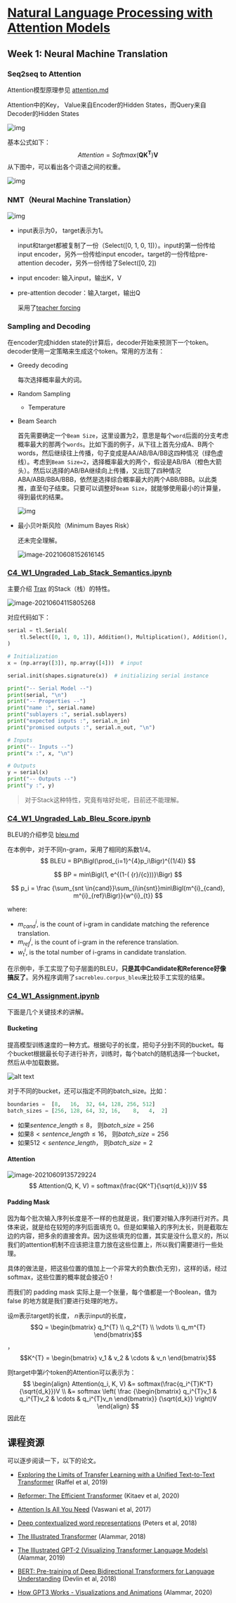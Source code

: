 # [Natural Language Processing with Attention Models](https://www.coursera.org/learn/attention-models-in-nlp/home/welcome)

## Week 1: Neural Machine Translation

### Seq2seq to Attention 

Attention模型原理参见 [attention.md](..\..\20-ml\attention.md) 

Attention中的Key， Value来自Encoder的Hidden States，而Query来自Decoder的Hidden States

![img](images/tVlC8-qdTRWZQvPqnV0VKg_c3fce0ddebb94d8eb15ca2cc19348b8e_Screen-Shot-2020-11-05-at-11.26.53-AM.png)

基本公式如下：
$$
Attention = Softmax(\mathbf {QK^T})\mathbf V
$$
从下图中，可以看出各个词语之间的权重。

![img](images/luf7KWwaT2Sn-ylsGg9kkA_dbebeeb223ca43b3bb05baad8795230b_Screen-Shot-2020-11-05-at-12.55.01-PM.png)



### NMT（Neural Machine Translation）

![img](images/Lt8Btwk1TdSfAbcJNb3UZA_c2c506c3a6e54ba480ffbb65edff158f_Screen-Shot-2020-11-05-at-1.56.47-PM.png)

- input表示为0， target表示为1。

  input和target都被复制了一份（Select([0, 1, 0, 1])）。input的第一份传给input encoder，另外一份传给input encoder。target的一份传给pre-attention decoder，另外一份传给了Select([0, 2])

- input encoder: 输入input，输出K，V

- pre-attention decoder：输入target，输出Q

  采用了[teacher forcing](https://blog.csdn.net/qq_30219017/article/details/89090690)

### Sampling and Decoding

在encoder完成hidden state的计算后，decoder开始来预测下一个token。decoder使用一定策略来生成这个token。常用的方法有：

- Greedy decoding

  每次选择概率最大的词。

- Random Sampling

  - Temperature 

- Beam Search

  首先需要确定一个`Beam Size`，这里设置为2，意思是每个`word`后面的分支考虑概率最大的那两个`words`。比如下面的例子，从下往上首先分成A、B两个words，然后继续往上传播，句子变成是AA/AB/BA/BB这四种情况（绿色虚线）。考虑到`Beam Size=2`，选择概率最大的两个，假设是AB/BA（橙色大箭头）。然后以选择的AB/BA继续向上传播，又出现了四种情况ABA/ABB/BBA/BBB，依然是选择综合概率最大的两个ABB/BBB。以此类推，直至句子结束。只要可以调整好`Beam Size`，就能够使用最小的计算量，得到最优的结果。

  ![img](images/v2-bd114c9037cc4ac7fb8936a18807cc4e_720w.jpg)

- 最小贝叶斯风险（Minimum Bayes Risk）

  还未完全理解。

  ![image-20210608152616145](images/image-20210608152616145.png)



### [C4_W1_Ungraded_Lab_Stack_Semantics.ipynb](http://15.15.166.35:18888/notebooks/eipi10/xuxiangwen.github.io/_notes/05-ai/54-tensorflow/attention-models-in-nlp/Week_1/C4_W1_Ungraded_Lab_Stack_Semantics.ipynb)

主要介绍 [Trax](../trax/README.md) 的Stack（栈）的特性。

![image-20210604115805268](images/image-20210604115805268.png)

对应代码如下：

~~~python
serial = tl.Serial(
    tl.Select([0, 1, 0, 1]), Addition(), Multiplication(), Addition(), tl.Residual()
)

# Initialization
x = (np.array([3]), np.array([4]))  # input

serial.init(shapes.signature(x))  # initializing serial instance

print("-- Serial Model --")
print(serial, "\n")
print("-- Properties --")
print("name :", serial.name)
print("sublayers :", serial.sublayers)
print("expected inputs :", serial.n_in)
print("promised outputs :", serial.n_out, "\n")

# Inputs
print("-- Inputs --")
print("x :", x, "\n")

# Outputs
y = serial(x)
print("-- Outputs --")
print("y :", y)
~~~

> 对于Stack这种特性，究竟有啥好处呢，目前还不能理解。

### [C4_W1_Ungraded_Lab_Bleu_Score.ipynb](http://15.15.166.35:18888/notebooks/eipi10/xuxiangwen.github.io/_notes/05-ai/54-tensorflow/attention-models-in-nlp/Week_1/C4_W1_Ungraded_Lab_Bleu_Score.ipynb)

BLEU的介绍参见 [bleu.md](..\..\20-ml\bleu.md) 

在本例中，对于不同n-gram，采用了相同的系数$1/4$。
$$
BLEU = BP\Bigl(\prod_{i=1}^{4}p_i\Bigr)^{(1/4)}
$$

$$
BP = min\Bigl(1, e^{(1-( {r}/{c}))}\Bigr)
$$

$$
p_i = \frac {\sum_{snt \in{cand}}\sum_{i\in{snt}}min\Bigl(m^{i}_{cand}, m^{i}_{ref}\Bigr)}{w^{i}_{t}}
$$

where:

* $m^{i}_{cand}$, is the count of i-gram in candidate matching the reference translation.
* $m^{i}_{ref}$, is the count of i-gram in the reference translation.
* $w^{i}_{t}$, is the total number of i-grams in candidate translation.

在示例中，手工实现了句子层面的BLEU，**只是其中Candidate和Reference好像搞反了**。另外程序调用了`sacrebleu.corpus_bleu`来比较手工实现的结果。

### [C4_W1_Assignment.ipynb](http://15.15.166.35:18888/notebooks/eipi10/xuxiangwen.github.io/_notes/05-ai/54-tensorflow/attention-models-in-nlp/Week_1/C4_W1_Assignment.ipynb)

下面是几个关键技术的讲解。

#### Bucketing

提高模型训练速度的一种方式。根据句子的长度，把句子分到不同的bucket。每个bucket根据最长句子进行补齐，训练时，每个batch的随机选择一个bucket，然后从中加载数据。

![alt text](https://miro.medium.com/max/700/1*hcGuja_d5Z_rFcgwe9dPow.png)

对于不同的bucket，还可以指定不同的batch_size。比如：

~~~python
boundaries =  [8,   16,  32, 64, 128, 256, 512]
batch_sizes = [256, 128, 64, 32, 16,    8,   4,  2]
~~~

- 如果$sentence\_length\leq8$， 则$batch\_size=256$
- 如果$8< sentence\_length\leq 16$， 则$batch\_size=256$
- 如果$512 < sentence\_length$， 则$batch\_size=2$

#### Attention

![image-20210609135729224](images/image-20210609135729224.png)
$$
Attention(Q, K, V) = softmax(\frac{QK^T}{\sqrt{d_k}})V
$$


#### Padding Mask

因为每个批次输入序列长度是不一样的也就是说，我们要对输入序列进行对齐。具体来说，就是给在较短的序列后面填充 0。但是如果输入的序列太长，则是截取左边的内容，把多余的直接舍弃。因为这些填充的位置，其实是没什么意义的，所以我们的attention机制不应该把注意力放在这些位置上，所以我们需要进行一些处理。

具体的做法是，把这些位置的值加上一个非常大的负数(负无穷)，这样的话，经过 softmax，这些位置的概率就会接近0！

而我们的 padding mask 实际上是一个张量，每个值都是一个Boolean，值为 false 的地方就是我们要进行处理的地方。

设$m$表示target的长度， $n$表示input的长度，$$Q = \begin{bmatrix} q_1^{T} \\ q_2^{T} \\ \vdots \\ q_m^{T} \end{bmatrix}$$，$$K^{T} = \begin{bmatrix} v_1 & v_2 & \cdots & v_n \end{bmatrix}$$

则target中第$i$个token的Attention可以表示为：
$$
\begin{align}
Attention(q_i, K, V) &= softmax(\frac{q_i^{T}K^T}{\sqrt{d_k}})V \\
&=  softmax \left( \frac {\begin{bmatrix} q_i^{T}v_1 & q_i^{T}v_2 & \cdots & q_i^{T}v_n \end{bmatrix}} {\sqrt{d_k}} \right)V
\end{align}
$$
因此在





## 课程资源

可以逐步阅读一下，以下的论文。

- [Exploring the Limits of Transfer Learning with a Unified Text-to-Text Transformer](https://arxiv.org/abs/1910.10683) (Raffel et al, 2019)

 - [Reformer: The Efficient Transformer](https://arxiv.org/abs/2001.04451) (Kitaev et al, 2020)

 - [Attention Is All You Need](https://arxiv.org/abs/1706.03762) (Vaswani et al, 2017)

 - [Deep contextualized word representations](https://arxiv.org/pdf/1802.05365.pdf) (Peters et al, 2018)

 - [The Illustrated Transformer](http://jalammar.github.io/illustrated-transformer/) (Alammar, 2018)

 - [The Illustrated GPT-2 (Visualizing Transformer Language Models)](http://jalammar.github.io/illustrated-gpt2/) (Alammar, 2019)

 - [BERT: Pre-training of Deep Bidirectional Transformers for Language Understanding](https://arxiv.org/abs/1810.04805) (Devlin et al, 2018)

 - [How GPT3 Works - Visualizations and Animations](http://jalammar.github.io/how-gpt3-works-visualizations-animations/) (Alammar, 2020)
